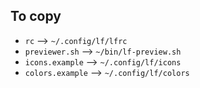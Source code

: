 ## To copy

 * `rc` --> `~/.config/lf/lfrc`
 * `previewer.sh` --> `~/bin/lf-preview.sh`
 * `icons.example` --> `~/.config/lf/icons`
 * `colors.example` --> `~/.config/lf/colors`
